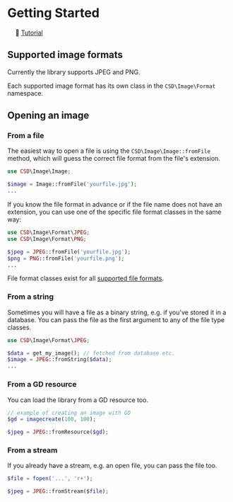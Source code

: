 # Getting Started

&emsp; :memo: [Tutorial](https://www.frameright.io/post/metadata-in-php)

## Supported image formats

Currently the library supports JPEG and PNG.

Each supported image format has its own class in the `CSD\Image\Format` namespace.

## Opening an image

### From a file

The easiest way to open a file is using the `CSD\Image\Image::fromFile` method, which will guess the correct file format
from the file's extension.

```php
use CSD\Image\Image;

$image = Image::fromFile('yourfile.jpg');
...
```

If you know the file format in advance or if the file name does not have an extension, you can use one of the specific
file format classes in the same way:

```php
use CSD\Image\Format\JPEG;
use CSD\Image\Format\PNG;

$jpeg = JPEG::fromFile('yourfile.jpg');
$png = PNG::fromFile('yourfile.png');
...
```

File format classes exist for all [supported file formats](#supported-image-formats).

### From a string

Sometimes you will have a file as a binary string, e.g. if you've stored it in a database. You can pass the file as the
first argument to any of the file type classes.

```php
use CSD\Image\Format\JPEG;

$data = get_my_image(); // fetched from database etc.
$image = JPEG::fromString($data);
...
```

### From a GD resource

You can load the library from a GD resource too.

```php
// example of creating an image with GD
$gd = imagecreate(100, 100);

$jpeg = JPEG::fromResource($gd);
```

### From a stream

If you already have a stream, e.g. an open file, you can pass the file too.

```php
$file = fopen('...', 'r+');

$jpeg = JPEG::fromStream($file);
```
